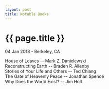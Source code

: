 ```yaml
---
layout: post
title: Notable Books
---
```


{{ page.title }}
================

<p class="meta">04 Jan 2018 - Berkeley, CA</p>

House of Leaves -- Mark Z. Danielewski  
Reconstructing Earth -- Braden R. Allenby  
Stories of Your Life and Others -- Ted Chiang  
The Gate of Heavenly Peace -- Jonathan Spence  
Why Does the World Exist? -- Jim Holt  
